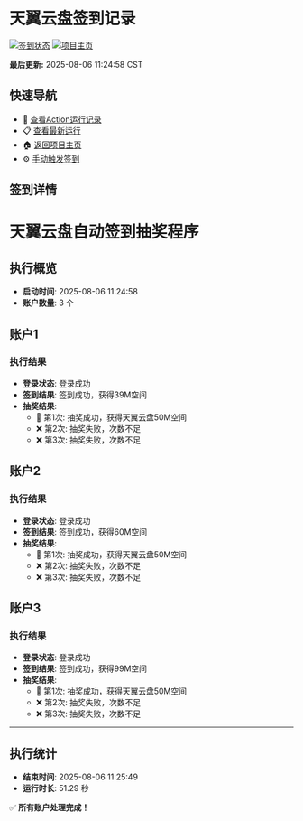 # 天翼云盘签到记录

[![签到状态](https://github.com/mfvi/189pan/actions/workflows/main.yml/badge.svg)](https://github.com/mfvi/189pan/actions/workflows/main.yml) [![项目主页](https://img.shields.io/badge/GitHub-项目主页-blue?logo=github)](https://github.com/mfvi/189pan)

**最后更新:** 2025-08-06 11:24:58 CST

## 快速导航

- 🔄 [查看Action运行记录](https://github.com/mfvi/189pan/actions)
- 📋 [查看最新运行](https://github.com/mfvi/189pan/actions/runs/16766740276)
- 🏠 [返回项目主页](https://github.com/mfvi/189pan)
- ⚙️ [手动触发签到](https://github.com/mfvi/189pan/actions/workflows/main.yml)

## 签到详情

# 天翼云盘自动签到抽奖程序

## 执行概览
- **启动时间**: 2025-08-06 11:24:58
- **账户数量**: 3 个

## 账户1
### 执行结果
- **登录状态**: 登录成功
- **签到结果**: 签到成功，获得39M空间
- **抽奖结果**:
  - 🎉 第1次: 抽奖成功，获得天翼云盘50M空间
  - ❌ 第2次: 抽奖失败，次数不足
  - ❌ 第3次: 抽奖失败，次数不足

## 账户2
### 执行结果
- **登录状态**: 登录成功
- **签到结果**: 签到成功，获得60M空间
- **抽奖结果**:
  - 🎉 第1次: 抽奖成功，获得天翼云盘50M空间
  - ❌ 第2次: 抽奖失败，次数不足
  - ❌ 第3次: 抽奖失败，次数不足

## 账户3
### 执行结果
- **登录状态**: 登录成功
- **签到结果**: 签到成功，获得99M空间
- **抽奖结果**:
  - 🎉 第1次: 抽奖成功，获得天翼云盘50M空间
  - ❌ 第2次: 抽奖失败，次数不足
  - ❌ 第3次: 抽奖失败，次数不足

---
## 执行统计
- **结束时间**: 2025-08-06 11:25:49
- **运行时长**: 51.29 秒

✅ **所有账户处理完成！**
